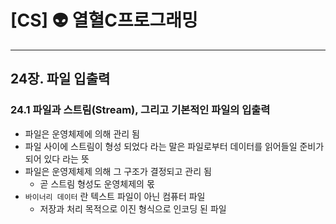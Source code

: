 # [CS] 👽 열혈C프로그래밍

---

## 24장. 파일 입출력

### 24.1 파일과 스트림(Stream), 그리고 기본적인 파일의 입출력

- 파일은 운영체제에 의해 관리 됨
- 파일 사이에 스트림이 형성 되었다 라는 말은 파일로부터 데이터를 읽어들일 준비가 되어 있다 라는 뜻
- 파일은 운영제체제 의해 그 구조가 결정되고 관리 됨
    - 곧 스트림 형성도 운영체제의 몫
- `바이너리 데이터` 란 텍스트 파일이 아닌 컴퓨터 파일
    - 저장과 처리 목적으로 이진 형식으로 인코딩 된 파일